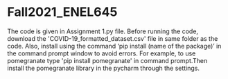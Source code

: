 # Fall2021_ENEL645
The code is given in Assignment 1.py file. Before running the code, download the 'COVID-19_formatted_dataset.csv' file in same folder as the code. Also, install using the command ‘pip install (name of the package)’ in the command prompt window to avoid errors. For example, to use pomegranate type 'pip install pomegranate' in command prompt.Then install the pomegranate library in the pycharm through the settings.
